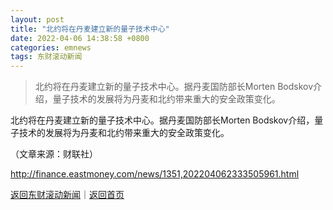 ```yaml
---
layout: post
title: "北约将在丹麦建立新的量子技术中心"
date: 2022-04-06 14:38:58 +0800
categories: emnews
tags: 东财滚动新闻
---
```

> 北约将在丹麦建立新的量子技术中心。据丹麦国防部长Morten Bodskov介绍，量子技术的发展将为丹麦和北约带来重大的安全政策变化。

<p>北约将在丹麦建立新的量子技术中心。据丹麦国防部长Morten Bodskov介绍，量子技术的发展将为丹麦和北约带来重大的安全政策变化。 </p><p class="em_media">（文章来源：财联社）</p>

<http://finance.eastmoney.com/news/1351,202204062333505961.html>

[返回东财滚动新闻](//finews.withounder.com/emnews/)｜[返回首页](//finews.withounder.com/)